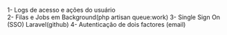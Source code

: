 1- Logs de acesso e ações do usuário  
2- Filas e Jobs em Background(php artisan queue:work)
3- Single Sign On (SSO) Laravel(github)
4- Autenticação de dois factores (email)